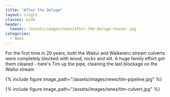 ```yaml
---
title: "After the Deluge"
layout: single
classes: wide
header:
  teaser: /assets/images/news/after-the-deluge-teaser.jpg
categories:
  - News
---
```


For the first time in 20 years, both the Waitui and Waikereru stream culverts were completely blocked with wood, rocks and silt.  A huge family effort got them cleared - here's Tim up the pipe, cleaning the last blockage on the Waitui stream

{% include figure image_path="/assets/images/news/tim-pipeline.jpg" %}

{% include figure image_path="/assets/images/news/tim-culvert.jpg" %}